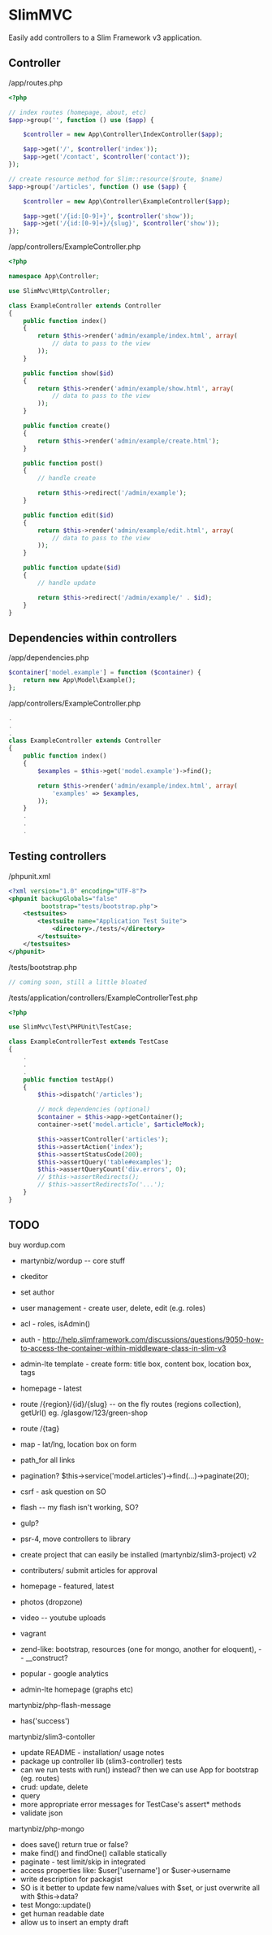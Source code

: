 # SlimMVC #

Easily add controllers to a Slim Framework v3 application.

## Controller ##

/app/routes.php

```php
<?php

// index routes (homepage, about, etc)
$app->group('', function () use ($app) {

    $controller = new App\Controller\IndexController($app);

    $app->get('/', $controller('index'));
    $app->get('/contact', $controller('contact'));
});

// create resource method for Slim::resource($route, $name)
$app->group('/articles', function () use ($app) {

    $controller = new App\Controller\ExampleController($app);

    $app->get('/{id:[0-9]+}', $controller('show'));
    $app->get('/{id:[0-9]+}/{slug}', $controller('show'));
});
```

/app/controllers/ExampleController.php

```php
<?php

namespace App\Controller;

use SlimMvc\Http\Controller;

class ExampleController extends Controller
{
    public function index()
    {
        return $this->render('admin/example/index.html', array(
            // data to pass to the view
        ));
    }

    public function show($id)
    {
        return $this->render('admin/example/show.html', array(
            // data to pass to the view
        ));
    }

    public function create()
    {
        return $this->render('admin/example/create.html');
    }

    public function post()
    {
        // handle create

        return $this->redirect('/admin/example');
    }

    public function edit($id)
    {
        return $this->render('admin/example/edit.html', array(
            // data to pass to the view
        ));
    }

    public function update($id)
    {
        // handle update

        return $this->redirect('/admin/example/' . $id);
    }
}
```

## Dependencies within controllers ##

/app/dependencies.php

```php
$container['model.example'] = function ($container) {
    return new App\Model\Example();
};
```

/app/controllers/ExampleController.php

```php
.
.
.
class ExampleController extends Controller
{
    public function index()
    {
        $examples = $this->get('model.example')->find();

        return $this->render('admin/example/index.html', array(
            'examples' => $examples,
        ));
    }
    .
    .
    .
```


## Testing controllers ##

/phpunit.xml

```xml
<?xml version="1.0" encoding="UTF-8"?>
<phpunit backupGlobals="false"
         bootstrap="tests/bootstrap.php">
    <testsuites>
        <testsuite name="Application Test Suite">
            <directory>./tests/</directory>
        </testsuite>
    </testsuites>
</phpunit>
```

/tests/bootstrap.php

```php
// coming soon, still a little bloated
```

/tests/application/controllers/ExampleControllerTest.php

```php
<?php

use SlimMvc\Test\PHPUnit\TestCase;

class ExampleControllerTest extends TestCase
{
    .
    .
    .
    public function testApp()
    {
        $this->dispatch('/articles');

        // mock dependencies (optional)
        $container = $this->app->getContainer();
        container->set('model.article', $articleMock);

        $this->assertController('articles');
        $this->assertAction('index');
        $this->assertStatusCode(200);
        $this->assertQuery('table#examples');
        $this->assertQueryCount('div.errors', 0);
        // $this->assertRedirects();
        // $this->assertRedirectsTo('...');
    }
}
```

## TODO

buy wordup.com
* martynbiz/wordup -- core stuff
* ckeditor
* set author
* user management - create user, delete, edit (e.g. roles)
* acl - roles, isAdmin()
* auth - http://help.slimframework.com/discussions/questions/9050-how-to-access-the-container-within-middleware-class-in-slim-v3
* admin-lte template - create form: title box, content box, location box, tags

* homepage - latest
* route /{region}/{id}/{slug} -- on the fly routes (regions collection), getUrl() eg. /glasgow/123/green-shop
* route /{tag}
* map - lat/lng, location box on form
* path_for all links
* pagination? $this->service('model.articles')->find(...)->paginate(20);
* csrf - ask question on SO
* flash -- my flash isn't working, SO?
* gulp?
* psr-4, move controllers to library
* create project that can easily be installed (martynbiz/slim3-project)
v2
* contributers/ submit articles for approval
* homepage - featured, latest
* photos (dropzone)
* video -- youtube uploads
* vagrant
* zend-like: bootstrap, resources (one for mongo, another for eloquent), -- __construct?
* popular - google analytics
* admin-lte homepage (graphs etc)

martynbiz/php-flash-message
* has('success')



martynbiz/slim3-contoller
* update README - installation/ usage notes
* package up controller lib (slim3-controller)
tests
* can we run tests with run() instead? then we can use App for bootstrap (eg. routes)
* crud: update, delete
* query
* more appropriate error messages for TestCase's assert* methods
* validate json

martynbiz/php-mongo
* does save() return true or false?
* make find() and findOne() callable statically
* paginate - test limit/skip in integrated
* access properties like: $user['username'] or $user->username
* write description for packagist
* SO is it better to update few name/values with $set, or just overwrite all with $this->data?
* test Mongo::update()
* get human readable date
* allow us to insert an empty draft
